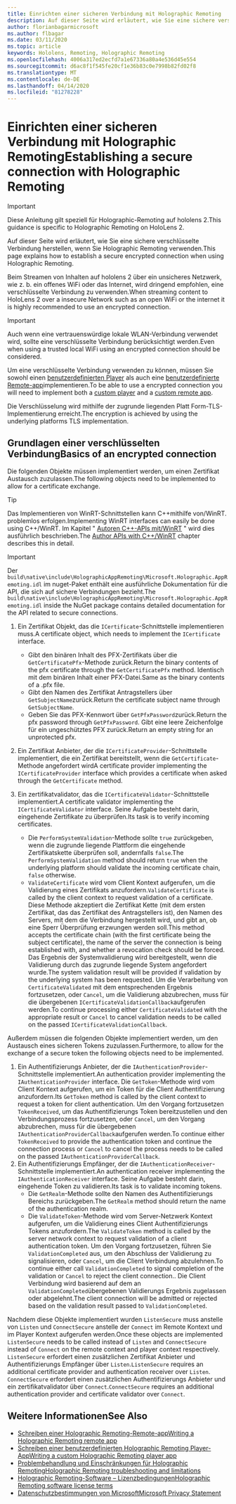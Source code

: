 ```yaml
---
title: Einrichten einer sicheren Verbindung mit Holographic Remoting
description: Auf dieser Seite wird erläutert, wie Sie eine sichere verschlüsselte Verbindung herstellen, wenn Sie Holographic Remoting verwenden.
author: florianbagarmicrosoft
ms.author: flbagar
ms.date: 03/11/2020
ms.topic: article
keywords: Hololens, Remoting, Holographic Remoting
ms.openlocfilehash: 4006a317ed2ecfd7a1e67336a80a4e536d45e554
ms.sourcegitcommit: d6ac8f1f545fe20cf1e36b83c0e7998b82fd02f8
ms.translationtype: MT
ms.contentlocale: de-DE
ms.lasthandoff: 04/14/2020
ms.locfileid: "81278228"
---
```

# <a name="establishing-a-secure-connection-with-holographic-remoting"></a><span data-ttu-id="13b52-104">Einrichten einer sicheren Verbindung mit Holographic Remoting</span><span class="sxs-lookup"><span data-stu-id="13b52-104">Establishing a secure connection with Holographic Remoting</span></span>

>[!IMPORTANT]
><span data-ttu-id="13b52-105">Diese Anleitung gilt speziell für Holographic-Remoting auf hololens 2.</span><span class="sxs-lookup"><span data-stu-id="13b52-105">This guidance is specific to Holographic Remoting on HoloLens 2.</span></span>

<span data-ttu-id="13b52-106">Auf dieser Seite wird erläutert, wie Sie eine sichere verschlüsselte Verbindung herstellen, wenn Sie Holographic Remoting verwenden.</span><span class="sxs-lookup"><span data-stu-id="13b52-106">This page explains how to establish a secure encrypted connection when using Holographic Remoting.</span></span>

<span data-ttu-id="13b52-107">Beim Streamen von Inhalten auf hololens 2 über ein unsicheres Netzwerk, wie z. b. ein offenes WiFi oder das Internet, wird dringend empfohlen, eine verschlüsselte Verbindung zu verwenden.</span><span class="sxs-lookup"><span data-stu-id="13b52-107">When streaming content to HoloLens 2 over a insecure Network such as an open WiFi or the internet it is highly recommended to use an encrypted connection.</span></span>

>[!IMPORTANT]
><span data-ttu-id="13b52-108">Auch wenn eine vertrauenswürdige lokale WLAN-Verbindung verwendet wird, sollte eine verschlüsselte Verbindung berücksichtigt werden.</span><span class="sxs-lookup"><span data-stu-id="13b52-108">Even when using a trusted local WiFi using an encrypted connection should be considered.</span></span>

<span data-ttu-id="13b52-109">Um eine verschlüsselte Verbindung verwenden zu können, müssen Sie sowohl einen [benutzerdefinierten Player](holographic-remoting-create-player.md) als auch eine [benutzerdefinierte Remote-app](holographic-remoting-create-host.md)implementieren.</span><span class="sxs-lookup"><span data-stu-id="13b52-109">To be able to use a encrypted connection you will need to implement both a [custom player](holographic-remoting-create-player.md) and a [custom remote app](holographic-remoting-create-host.md).</span></span>

<span data-ttu-id="13b52-110">Die Verschlüsselung wird mithilfe der zugrunde liegenden Platt Form-TLS-Implementierung erreicht.</span><span class="sxs-lookup"><span data-stu-id="13b52-110">The encryption is achieved by using the underlying platforms TLS implementation.</span></span>

## <a name="basics-of-an-encrypted-connection"></a><span data-ttu-id="13b52-111">Grundlagen einer verschlüsselten Verbindung</span><span class="sxs-lookup"><span data-stu-id="13b52-111">Basics of an encrypted connection</span></span>

<span data-ttu-id="13b52-112">Die folgenden Objekte müssen implementiert werden, um einen Zertifikat Austausch zuzulassen.</span><span class="sxs-lookup"><span data-stu-id="13b52-112">The following objects need to be implemented to allow for a certificate exchange.</span></span>

>[!TIP]
><span data-ttu-id="13b52-113">Das Implementieren von WinRT-Schnittstellen kann C++mithilfe von/WinRT. problemlos erfolgen.</span><span class="sxs-lookup"><span data-stu-id="13b52-113">Implementing WinRT interfaces can easily be done using C++/WinRT.</span></span> <span data-ttu-id="13b52-114">Im Kapitel " [Autoren C++-APIs mit/WinRT](https://docs.microsoft.com//windows/uwp/cpp-and-winrt-apis/author-apis) " wird dies ausführlich beschrieben.</span><span class="sxs-lookup"><span data-stu-id="13b52-114">The [Author APIs with C++/WinRT](https://docs.microsoft.com//windows/uwp/cpp-and-winrt-apis/author-apis) chapter describes this in detail.</span></span>

>[!IMPORTANT]
><span data-ttu-id="13b52-115">Der ```build\native\include\HolographicAppRemoting\Microsoft.Holographic.AppRemoting.idl``` im nuget-Paket enthält eine ausführliche Dokumentation für die API, die sich auf sichere Verbindungen bezieht.</span><span class="sxs-lookup"><span data-stu-id="13b52-115">The ```build\native\include\HolographicAppRemoting\Microsoft.Holographic.AppRemoting.idl``` inside the NuGet package contains detailed documentation for the API related to secure connections.</span></span>

1) <span data-ttu-id="13b52-116">Ein Zertifikat Objekt, das die ```ICertificate```-Schnittstelle implementieren muss.</span><span class="sxs-lookup"><span data-stu-id="13b52-116">A certificate object, which needs to implement the ```ICertificate``` interface.</span></span>

    * <span data-ttu-id="13b52-117">Gibt den binären Inhalt des PFX-Zertifikats über die ```GetCertificatePfx```-Methode zurück.</span><span class="sxs-lookup"><span data-stu-id="13b52-117">Return the binary contents of the pfx certificate through the ```GetCertificatePfx``` method.</span></span> <span data-ttu-id="13b52-118">Identisch mit dem binären Inhalt einer PFX-Datei.</span><span class="sxs-lookup"><span data-stu-id="13b52-118">Same as the binary contents of a .pfx file.</span></span>
    * <span data-ttu-id="13b52-119">Gibt den Namen des Zertifikat Antragstellers über ```GetSubjectName```zurück.</span><span class="sxs-lookup"><span data-stu-id="13b52-119">Return the certificate subject name through ```GetSubjectName```.</span></span>
    * <span data-ttu-id="13b52-120">Geben Sie das PFX-Kennwort über ```GetPfxPassword```zurück.</span><span class="sxs-lookup"><span data-stu-id="13b52-120">Return the pfx password through ```GetPfxPassword```.</span></span> <span data-ttu-id="13b52-121">Gibt eine leere Zeichenfolge für ein ungeschütztes PFX zurück.</span><span class="sxs-lookup"><span data-stu-id="13b52-121">Return an empty string for an unprotected pfx.</span></span>

2) <span data-ttu-id="13b52-122">Ein Zertifikat Anbieter, der die ```ICertificateProvider```-Schnittstelle implementiert, die ein Zertifikat bereitstellt, wenn die ```GetCertificate```-Methode angefordert wird</span><span class="sxs-lookup"><span data-stu-id="13b52-122">A certificate provider implementing the ```ICertificateProvider``` interface which provides a certificate when asked through the ```GetCertificate``` method.</span></span>

3) <span data-ttu-id="13b52-123">Ein zertifikatvalidator, das die ```ICertificateValidator```-Schnittstelle implementiert.</span><span class="sxs-lookup"><span data-stu-id="13b52-123">A certificate validator implementing the ```ICertificateValidator``` interface.</span></span> <span data-ttu-id="13b52-124">Seine Aufgabe besteht darin, eingehende Zertifikate zu überprüfen.</span><span class="sxs-lookup"><span data-stu-id="13b52-124">Its task is to verify incoming certificates.</span></span>
    * <span data-ttu-id="13b52-125">Die ```PerformSystemValidation```-Methode sollte ```true``` zurückgeben, wenn die zugrunde liegende Plattform die eingehende Zertifikatskette überprüfen soll, andernfalls ```false```.</span><span class="sxs-lookup"><span data-stu-id="13b52-125">The ```PerformSystemValidation``` method should return ```true``` when the underlying platform should validate the incoming certificate chain, ```false``` otherwise.</span></span>
    * <span data-ttu-id="13b52-126">```ValidateCertificate``` wird vom Client Kontext aufgerufen, um die Validierung eines Zertifikats anzufordern.</span><span class="sxs-lookup"><span data-stu-id="13b52-126">```ValidateCertificate``` is called by the client context to request validation of a certificate.</span></span> <span data-ttu-id="13b52-127">Diese Methode akzeptiert die Zertifikat Kette (mit dem ersten Zertifikat, das das Zertifikat des Antragstellers ist), den Namen des Servers, mit dem die Verbindung hergestellt wird, und gibt an, ob eine Sperr Überprüfung erzwungen werden soll.</span><span class="sxs-lookup"><span data-stu-id="13b52-127">This method accepts the certificate chain (with the first certificate being the subject certificate), the name of the server the connection is being established with, and whether a revocation check should be forced.</span></span> <span data-ttu-id="13b52-128">Das Ergebnis der Systemvalidierung wird bereitgestellt, wenn die Validierung durch das zugrunde liegende System angefordert wurde.</span><span class="sxs-lookup"><span data-stu-id="13b52-128">The system validation result will be provided if validation by the underlying system has been requested.</span></span> <span data-ttu-id="13b52-129">Um die Verarbeitung von ```CertificateValidated``` mit dem entsprechenden Ergebnis fortzusetzen, oder ```Cancel```, um die Validierung abzubrechen, muss für die übergebenen ```ICertificateValidationCallback```aufgerufen werden.</span><span class="sxs-lookup"><span data-stu-id="13b52-129">To continue processing either ```CertificateValidated``` with the appropriate result or ```Cancel``` to cancel validation needs to be called on the passed ```ICertificateValidationCallback```.</span></span>

<span data-ttu-id="13b52-130">Außerdem müssen die folgenden Objekte implementiert werden, um den Austausch eines sicheren Tokens zuzulassen.</span><span class="sxs-lookup"><span data-stu-id="13b52-130">Furthermore, to allow for the exchange of a secure token the following objects need to be implemented.</span></span>

1) <span data-ttu-id="13b52-131">Ein Authentifizierungs Anbieter, der die ```IAuthenticationProvider```-Schnittstelle implementiert.</span><span class="sxs-lookup"><span data-stu-id="13b52-131">An authentication provider implementing the ```IAuthenticationProvider``` interface.</span></span> <span data-ttu-id="13b52-132">Die ```GetToken```-Methode wird vom Client Kontext aufgerufen, um ein Token für die Client Authentifizierung anzufordern.</span><span class="sxs-lookup"><span data-stu-id="13b52-132">Its ```GetToken``` method is called by the client context to request a token for client authentication.</span></span> <span data-ttu-id="13b52-133">Um den Vorgang fortzusetzen ```TokenReceived```, um das Authentifizierungs Token bereitzustellen und den Verbindungsprozess fortzusetzen, oder ```Cancel```, um den Vorgang abzubrechen, muss für die übergebenen ```IAuthenticationProviderCallback```aufgerufen werden.</span><span class="sxs-lookup"><span data-stu-id="13b52-133">To continue either ```TokenReceived``` to provide the authentication token and continue the connection process or ```Cancel``` to cancel the process needs to be called on the passed ```IAuthenticationProviderCallback```.</span></span>
2) <span data-ttu-id="13b52-134">Ein Authentifizierungs Empfänger, der die ```IAuthenticationReceiver```-Schnittstelle implementiert.</span><span class="sxs-lookup"><span data-stu-id="13b52-134">An authentication receiver implementing the ```IAuthenticationReceiver``` interface.</span></span> <span data-ttu-id="13b52-135">Seine Aufgabe besteht darin, eingehende Token zu validieren.</span><span class="sxs-lookup"><span data-stu-id="13b52-135">Its task is to validate incoming tokens.</span></span>
    * <span data-ttu-id="13b52-136">Die ```GetRealm```-Methode sollte den Namen des Authentifizierungs Bereichs zurückgeben.</span><span class="sxs-lookup"><span data-stu-id="13b52-136">The ```GetRealm``` method should return the name of the authentication realm.</span></span>
    * <span data-ttu-id="13b52-137">Die ```ValidateToken```-Methode wird vom Server-Netzwerk Kontext aufgerufen, um die Validierung eines Client Authentifizierungs Tokens anzufordern.</span><span class="sxs-lookup"><span data-stu-id="13b52-137">The ```ValidateToken``` method is called by the server network context to request validation of a client authentication token.</span></span> <span data-ttu-id="13b52-138">Um den Vorgang fortzusetzen, führen Sie ```ValidationCompleted``` aus, um den Abschluss der Validierung zu signalisieren, oder ```Cancel```, um die Client Verbindung abzulehnen.</span><span class="sxs-lookup"><span data-stu-id="13b52-138">To continue either call ```ValidationCompleted``` to signal completion of the validation or ```Cancel``` to reject the client connection..</span></span> <span data-ttu-id="13b52-139">Die Client Verbindung wird basierend auf dem an ```ValidationCompleted```übergebenen Validierungs Ergebnis zugelassen oder abgelehnt.</span><span class="sxs-lookup"><span data-stu-id="13b52-139">The client connection will be admitted or rejected based on the validation result passed to ```ValidationCompleted```.</span></span> 

<span data-ttu-id="13b52-140">Nachdem diese Objekte implementiert wurden ```ListenSecure``` muss anstelle von ```Listen``` und ```ConnectSecure``` anstelle der ```Connect``` im Remote Kontext und im Player Kontext aufgerufen werden.</span><span class="sxs-lookup"><span data-stu-id="13b52-140">Once these objects are implemented ```ListenSecure``` needs to be called instead of ```Listen``` and ```ConnectSecure``` instead of ```Connect``` on the remote context and player context respectively.</span></span> <span data-ttu-id="13b52-141">```ListenSecure``` erfordert einen zusätzlichen Zertifikat Anbieter und Authentifizierungs Empfänger über ```Listen```.</span><span class="sxs-lookup"><span data-stu-id="13b52-141">```ListenSecure``` requires an additional certificate provider and authentication receiver over ```Listen```.</span></span> <span data-ttu-id="13b52-142">```ConnectSecure``` erfordert einen zusätzlichen Authentifizierungs Anbieter und ein zertifikatvalidator über ```Connect```.</span><span class="sxs-lookup"><span data-stu-id="13b52-142">```ConnectSecure``` requires an additional authentication provider and certificate validator over ```Connect```.</span></span>

## <a name="see-also"></a><span data-ttu-id="13b52-143">Weitere Informationen</span><span class="sxs-lookup"><span data-stu-id="13b52-143">See Also</span></span>
* [<span data-ttu-id="13b52-144">Schreiben einer Holographic Remoting-Remote-app</span><span class="sxs-lookup"><span data-stu-id="13b52-144">Writing a Holographic Remoting remote app</span></span>](holographic-remoting-create-host.md)
* [<span data-ttu-id="13b52-145">Schreiben einer benutzerdefinierten Holographic Remoting Player-App</span><span class="sxs-lookup"><span data-stu-id="13b52-145">Writing a custom Holographic Remoting player app</span></span>](holographic-remoting-create-player.md)
* [<span data-ttu-id="13b52-146">Problembehandlung und Einschränkungen für Holographic Remoting</span><span class="sxs-lookup"><span data-stu-id="13b52-146">Holographic Remoting troubleshooting and limitations</span></span>](holographic-remoting-troubleshooting.md)
* [<span data-ttu-id="13b52-147">Holographic Remoting-Software – Lizenzbedingungen</span><span class="sxs-lookup"><span data-stu-id="13b52-147">Holographic Remoting software license terms</span></span>](https://docs.microsoft.com//legal/mixed-reality/microsoft-holographic-remoting-software-license-terms)
* [<span data-ttu-id="13b52-148">Datenschutzbestimmungen von Microsoft</span><span class="sxs-lookup"><span data-stu-id="13b52-148">Microsoft Privacy Statement</span></span>](https://go.microsoft.com/fwlink/?LinkId=521839)
